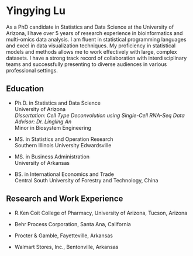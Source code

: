 
# Yingying Lu

As a PhD candidate in Statistics and Data Science at the University of Arizona, I have over 5 years of research experience in bioinformatics and multi-omics data analysis. I am fluent in statistical programming languages and excel in data visualization techniques. My proficiency in statistical models and methods allows me to work effectively with large, complex datasets. I have a strong track record of collaboration with interdisciplinary teams and successfully presenting to diverse audiences in various professional settings.

## Education
- Ph.D. in Statistics and Data Science     
University of Arizona     
*Dissertation: Cell Type Deconvolution using Single-Cell RNA-Seq Data*	  
*Advisor: Dr. Lingling An*       
Minor in Biosystem Engineering	   

- MS. in Statistics and Operation Research         
Southern Illinois University Edwardsville	  

- MS. in Business Administration     
University of Arkansas	    

- BS. in International Economics and Trade        
Central South University of Forestry and Technology, China	  

## Research and Work Experience     
- R.Ken Coit College of Pharmacy, University of Arizona, Tucson, Arizona        

- Behr Process Corporation, Santa Ana, California        

- Procter & Gamble, Fayetteville, Arkansas    

- Walmart Stores, Inc., Bentonville, Arkansas        

